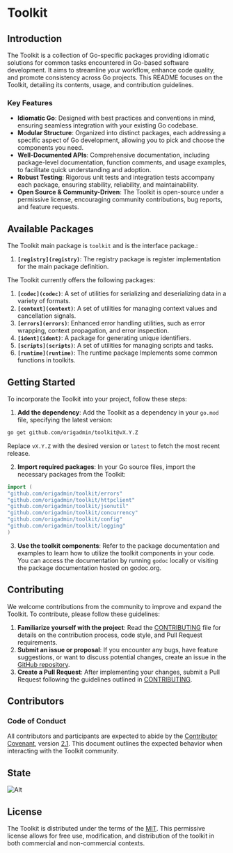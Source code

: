 # Toolkit

## Introduction

The Toolkit is a collection of Go-specific packages providing idiomatic solutions for common tasks encountered in
Go-based software development. It aims to streamline your workflow, enhance code quality, and promote consistency across
Go projects. This README focuses on the Toolkit, detailing its contents, usage, and contribution guidelines.

### Key Features

- **Idiomatic Go**: Designed with best practices and conventions in mind, ensuring seamless integration with your
  existing Go codebase.
- **Modular Structure**: Organized into distinct packages, each addressing a specific aspect of Go development, allowing
  you to pick and choose the components you need.
- **Well-Documented APIs**: Comprehensive documentation, including package-level documentation, function comments, and
  usage examples, to facilitate quick understanding and adoption.
- **Robust Testing**: Rigorous unit tests and integration tests accompany each package, ensuring stability, reliability,
  and maintainability.
- **Open Source & Community-Driven**: The Toolkit is open-source under a permissive license, encouraging community
  contributions, bug reports, and feature requests.

## Available Packages

The Toolkit main package is `toolkit` and is the interface package.:

1. **`[registry](registry)`**: The registry package is register implementation for the main package definition.

The Toolkit currently offers the following packages:

1. **`[codec](codec)`**: A set of utilities for serializing and deserializing data in a variety of formats.
2. **`[context](context)`**: A set of utilities for managing context values and cancellation signals.
3. **`[errors](errors)`**: Enhanced error handling utilities, such as error wrapping, context propagation, and error
   inspection.
4. **`[ident](ident)`**: A package for generating unique identifiers.
5. **`[scripts](scripts)`**: A set of utilities for managing scripts and tasks.
6. **`[runtime](runtime)`**: The runtime package Implements some common functions in toolkits.

## Getting Started

To incorporate the Toolkit into your project, follow these steps:

1. **Add the dependency**: Add the Toolkit as a dependency in your `go.mod` file, specifying the latest version:

```bash
go get github.com/origadmin/toolkit@vX.Y.Z
```

Replace `vX.Y.Z` with the desired version or `latest` to fetch the most recent release.

2. **Import required packages**: In your Go source files, import the necessary packages from the Toolkit:

```go
import (
"github.com/origadmin/toolkit/errors"
"github.com/origadmin/toolkit/httpclient"
"github.com/origadmin/toolkit/jsonutil"
"github.com/origadmin/toolkit/concurrency"
"github.com/origadmin/toolkit/config"
"github.com/origadmin/toolkit/logging"
)
```

3. **Use the toolkit components**: Refer to the package documentation and examples to learn how to utilize the toolkit
   components in your code. You can access the documentation by running `godoc` locally or visiting the package
   documentation hosted on godoc.org.

## Contributing

We welcome contributions from the community to improve and expand the Toolkit. To contribute, please follow these
guidelines:

1. **Familiarize yourself with the project**: Read the [CONTRIBUTING] file for details on the contribution process, code
   style, and Pull Request requirements.
2. **Submit an issue or proposal**: If you encounter any bugs, have feature suggestions, or want to discuss potential
   changes, create an issue in the [GitHub repository](https://github.com/origadmin/toolkit).
3. **Create a Pull Request**: After implementing your changes, submit a Pull Request following the guidelines outlined
   in [CONTRIBUTING].

## Contributors

### Code of Conduct

All contributors and participants are expected to abide by the [Contributor Covenant][ContributorHomepage],
version [2.1][v2.1]. This document outlines the expected behavior when interacting with the Toolkit community.

## State

![Alt](https://repobeats.axiom.co/api/embed/bc9ad4ec869e9769ecbf84bb4a37c365a0cad47f.svg "Repobeats analytics image")

## License

The Toolkit is distributed under the terms of the [MIT]. This permissive license allows for free use, modification, and
distribution of the toolkit in both commercial and non-commercial contexts.

[CONTRIBUTING]: CONTRIBUTING.md

[ContributorHomepage]: https://www.contributor-covenant.org

[v2.1]: https://www.contributor-covenant.org/version/2/1/code_of_conduct.html

[MIT]: LICENSE
